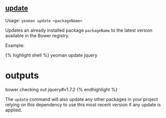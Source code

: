 

## <a href="#update" name="update">update</a>

Usage: `yeoman update <packageName>`

Updates an already installed package `packageName` to the latest version available in the Bower registry.

Example:

{% highlight shell %}
yeoman update jquery

# outputs
bower checking out jquery#v1.7.2
{% endhighlight %}

The `update` command will also update any other packages in your project relying on this dependency to use this most recent version if any update is applied.
